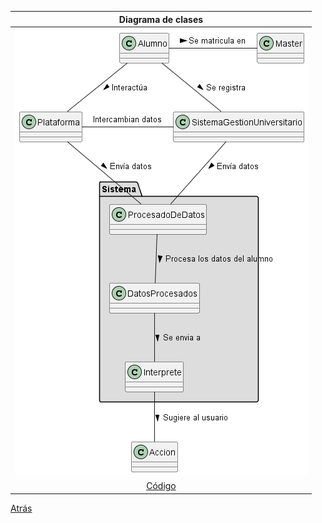 |Diagrama de clases
|:-:
|![Imagen](Clases.png)
|[Código](Clases.puml)

[Atrás](../ModeloDeDominio.md)